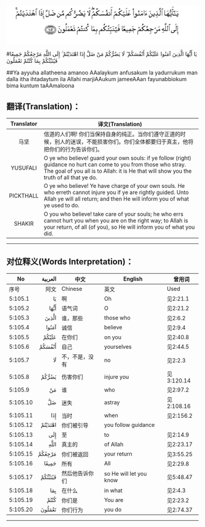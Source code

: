 ![005:105](images/005_105.gif)

#يَا أَيُّهَا الَّذِينَ آمَنُوا عَلَيْكُمْ أَنْفُسَكُمْ ۖ لَا يَضُرُّكُمْ مَنْ ضَلَّ إِذَا اهْتَدَيْتُمْ ۚ إِلَى اللَّهِ مَرْجِعُكُمْ جَمِيعًا فَيُنَبِّئُكُمْ بِمَا كُنْتُمْ تَعْمَلُونَ 

##Ya ayyuha allatheena amanoo AAalaykum anfusakum la yadurrukum man dalla itha ihtadaytum ila Allahi marjiAAukum jameeAAan fayunabbiokum bima kuntum taAAmaloona 

## 翻译(Translation)：

| Translator | 译文(Translation)                                            |
| :--------: | ------------------------------------------------------------ |
|    马坚    | 信道的人们啊! 你们当保持自身的纯正。当你们遵守正道的时候，别人的迷误，不能损害你们。你们全体都要归于真主，他将把你们的行为告诉你们。 |
|  YUSUFALI  | O ye who believe! guard your own souls: if ye follow (right) guidance no hurt can come to you from those who stray. The goal of you all is to Allah: it is He that will show you the truth of all that ye do. |
| PICKTHALL  | O ye who believe! Ye have charge of your own souls. He who erreth cannot injure you if ye are rightly guided. Unto Allah ye will all return; and then He will inform you of what ye used to do. |
|   SHAKIR   | O you who believe! take care of your souls; he who errs cannot hurt you when you are on the right way; to Allah is your return, of all (of you), so He will inform you of what you did. |

---

## 对位释义(Words Interpretation)：

| No   | العربية | 中文    | English | 曾用词 |
| ---- | ------: | ------- | ------- | ------ |
| 序号 |    阿文 | Chinese | 英文    | Used   |
| 5:105.1  | يَا      | 啊             | Oh                      | 见2:21.1   |
| 5:105.2  | أَيُّهَا    | 语气词         | O                       | 见2:21.2   |
| 5:105.3  | الَّذِينَ   | 谁，那些       | those who               | 见2:6.2    |
| 5:105.4  | آمَنُوا   | 诚信           | believe                 | 见2:9.4    |
| 5:105.5  | عَلَيْكُمْ   | 在你们         | on you                  | 见2:40.8   |
| 5:105.6  | أَنْفُسَكُمْ  | 自己           | yourselves              | 见2:44.5   |
| 5:105.7  | لَا      | 不，不是，没有 | no                      | 见2:2.3    |
| 5:105.8  | يَضُرُّكُمْ   | 伤害你们       | injure you              | 见3:120.14 |
| 5:105.9  | مَنْ      | 谁             | who                     | 见2:97.2   |
| 5:105.10 | ضَلَّ      | 迷失           | astray                  | 见2:108.16 |
| 5:105.11 | إِذَا     | 当时           | when                    | 见2:156.2  |
| 5:105.12 | اهْتَدَيْتُمْ | 你们被引导     | you follow guidance     |            |
| 5:105.13 | إِلَى     | 至             | to                      | 见2:14.9   |
| 5:105.14 | اللَّهِ    | 真主的         | of Allah                | 见2:23.17  |
| 5:105.15 | مَرْجِعُكُمْ  | 你们被返回     | your return             | 见3:55.25  |
| 5:105.16 | جَمِيعًا   | 所有           | All                     | 见2:29.8   |
| 5:105.17 | فَيُنَبِّئُكُمْ | 然后他告诉你们 | so He will let you know | 见5:48.47  |
| 5:105.18 | بِمَا     | 在什么         | in what                 | 见2:4.3    |
| 5:105.19 | كُنْتُمْ    | 你们是         | You are                 | 见2:23.2   |
| 5:105.20 | تَعْمَلُونَ  | 你们行为       | you do                  | 见2:74.37  |

---
